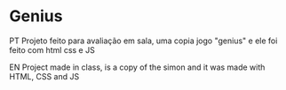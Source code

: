 # Genius

PT
Projeto feito para avaliação em sala, uma copia jogo "genius" e ele foi feito com html css e JS

EN
Project made in class, is a copy of the simon and it was made with HTML, CSS and JS
